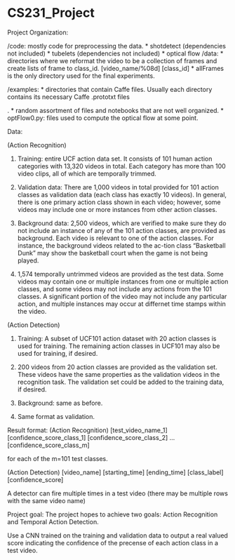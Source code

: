 # CS231_Project

Project Organization:

/code: mostly code for preprocessing the data. 
    * shotdetect (dependencies not included)
    * tubelets (dependencies not included)
    * optical flow
/data: 
    * directories where we reformat the video to be a collection of frames and create lists of frame to class_id.
		[video_name/%08d] [class_id]
    * allFrames is the only directory used for the final experiments.

/examples:
    * directories that contain Caffe files. Usually each directory contains its necessary Caffe .prototxt files

.
    * random assortment of files and notebooks that are not well organized.
    * optFlow0.py: files used to compute the optical flow at some point.
    



Data:

(Action Recognition)
1. Training: entire UCF action data set. It consists of 101 human action categories with 13,320 videos in total. Each category has more than 100 video clips, all of which are temporally trimmed.

2. Validation data: There are 1,000 videos in total provided for 101 action classes as validation data (each class has exactly 10 videos). In general, there is one primary action class shown in each video; however, some videos may include one or more instances from other action classes.

3. Background data: 2,500 videos, which are verified to make sure they do not include an instance of any of the 101 action classes, are provided as background. Each video is relevant to one of the action classes. For instance, the background videos related to the ac-tion class “Basketball Dunk” may show the basketball court when the game is not being played.

4. 1,574 temporally untrimmed videos are provided as the test data. Some videos may contain one or multiple instances from one or multiple action classes, and some videos may not include any actions from the 101 classes. A significant portion of the video may not include any particular action, and multiple instances may occur at differnet time stamps within the video.

(Action Detection)

1. Training: A subset of UCF101 action dataset with 20 action classes is used for training. The remaining action classes in UCF101 may also be used for training, if desired.

2. 200 videos from 20 action classes are provided as the validation set. These videos have the same properties as the validation videos in the recognition task. The validation set could be added to the training data, if desired.

3. Background: same as before.

4. Same format as validation.

Result format:
(Action Recognition)
[test_video_name_1] [confidence_score_class_1] [confidence_score_class_2] … [confidence_score_class_m]

for each of the m=101 test classes.

(Action Detection)
[video_name] [starting_time] [ending_time] [class_label] [confidence_score]

A detector can fire multiple times in a test video (there may be multiple rows with the same video name)


Project goal:
The project hopes to achieve two goals: Action Recognition and Temporal Action Detection.

Use a CNN trained on the training and validation data to output a real valued score indicating the confidence of the precense of each action class in a test video.


